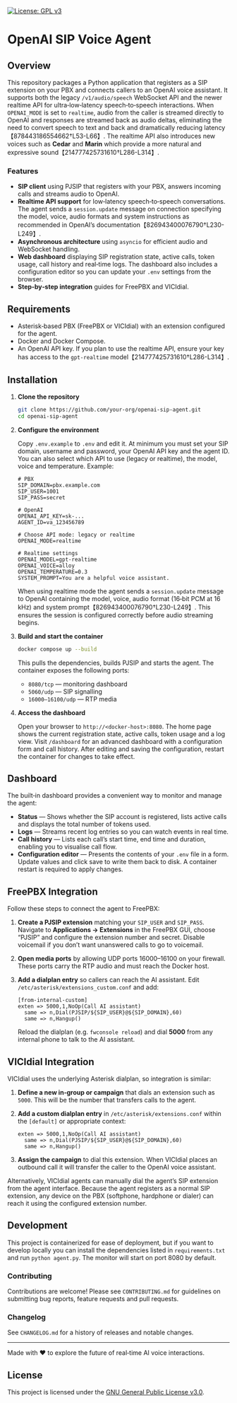 [![License: GPL v3](https://img.shields.io/badge/License-GPLv3-blue.svg)](https://www.gnu.org/licenses/gpl-3.0)

# OpenAI SIP Voice Agent

## Overview

This repository packages a Python application that registers as a SIP extension
on your PBX and connects callers to an OpenAI voice assistant.  It supports
both the legacy `/v1/audio/speech` WebSocket API and the newer realtime API
for ultra‑low‑latency speech‑to‑speech interactions.  When `OPENAI_MODE` is
set to `realtime`, audio from the caller is streamed directly to OpenAI and
responses are streamed back as audio deltas, eliminating the need to convert
speech to text and back and dramatically reducing latency【878443186554662†L53-L66】.  The
realtime API also introduces new voices such as **Cedar** and **Marin** which
provide a more natural and expressive sound【214777425731610†L286-L314】.

### Features

* **SIP client** using PJSIP that registers with your PBX, answers incoming
  calls and streams audio to OpenAI.
* **Realtime API support** for low‑latency speech‑to‑speech conversations.
  The agent sends a `session.update` message on connection specifying the
  model, voice, audio formats and system instructions as recommended in
  OpenAI’s documentation【826943400076790†L230-L249】.
* **Asynchronous architecture** using `asyncio` for efficient audio and
  WebSocket handling.
* **Web dashboard** displaying SIP registration state, active calls, token
  usage, call history and real‑time logs.  The dashboard also includes a
  configuration editor so you can update your `.env` settings from the
  browser.
* **Step‑by‑step integration** guides for FreePBX and VICIdial.

## Requirements

* Asterisk‑based PBX (FreePBX or VICIdial) with an extension configured
  for the agent.
* Docker and Docker Compose.
* An OpenAI API key.  If you plan to use the realtime API, ensure your
  key has access to the `gpt‑realtime` model【214777425731610†L286-L314】.

## Installation

1. **Clone the repository**

   ```bash
   git clone https://github.com/your‑org/openai‑sip‑agent.git
   cd openai‑sip‑agent
   ```

2. **Configure the environment**

   Copy `.env.example` to `.env` and edit it.  At minimum you must set your
   SIP domain, username and password, your OpenAI API key and the agent ID.
   You can also select which API to use (legacy or realtime), the model,
   voice and temperature.  Example:

   ```env
   # PBX
   SIP_DOMAIN=pbx.example.com
   SIP_USER=1001
   SIP_PASS=secret

   # OpenAI
   OPENAI_API_KEY=sk‑...
   AGENT_ID=va_123456789

   # Choose API mode: legacy or realtime
   OPENAI_MODE=realtime

   # Realtime settings
   OPENAI_MODEL=gpt‑realtime
   OPENAI_VOICE=alloy
   OPENAI_TEMPERATURE=0.3
   SYSTEM_PROMPT=You are a helpful voice assistant.
   ```

   When using realtime mode the agent sends a `session.update` message to
   OpenAI containing the model, voice, audio format (16‑bit PCM at 16 kHz)
   and system prompt【826943400076790†L230-L249】.  This ensures the session is
   configured correctly before audio streaming begins.

3. **Build and start the container**

   ```bash
   docker compose up --build
   ```

   This pulls the dependencies, builds PJSIP and starts the agent.  The
   container exposes the following ports:

   * `8080/tcp` — monitoring dashboard
   * `5060/udp` — SIP signalling
   * `16000–16100/udp` — RTP media

4. **Access the dashboard**

   Open your browser to `http://<docker-host>:8080`.  The home page shows the
   current registration state, active calls, token usage and a log view.
   Visit `/dashboard` for an advanced dashboard with a configuration form and
   call history.  After editing and saving the configuration, restart
   the container for changes to take effect.

## Dashboard

The built‑in dashboard provides a convenient way to monitor and manage the
agent:

* **Status** — Shows whether the SIP account is registered, lists active
  calls and displays the total number of tokens used.
* **Logs** — Streams recent log entries so you can watch events in real time.
* **Call history** — Lists each call’s start time, end time and duration,
  enabling you to visualise call flow.
* **Configuration editor** — Presents the contents of your `.env` file in a
  form.  Update values and click save to write them back to disk.  A container
  restart is required to apply changes.

## FreePBX Integration

Follow these steps to connect the agent to FreePBX:

1. **Create a PJSIP extension** matching your `SIP_USER` and `SIP_PASS`.
   Navigate to **Applications → Extensions** in the FreePBX GUI, choose
   “PJSIP” and configure the extension number and secret.  Disable voicemail
   if you don’t want unanswered calls to go to voicemail.
2. **Open media ports** by allowing UDP ports 16000–16100 on your firewall.
   These ports carry the RTP audio and must reach the Docker host.
3. **Add a dialplan entry** so callers can reach the AI assistant.  Edit
   `/etc/asterisk/extensions_custom.conf` and add:

   ```asterisk
   [from-internal-custom]
   exten => 5000,1,NoOp(Call AI assistant)
     same => n,Dial(PJSIP/${SIP_USER}@${SIP_DOMAIN},60)
     same => n,Hangup()
   ```

   Reload the dialplan (e.g. `fwconsole reload`) and dial **5000** from any
   internal phone to talk to the AI assistant.

## VICIdial Integration

VICIdial uses the underlying Asterisk dialplan, so integration is similar:

1. **Define a new in‑group or campaign** that dials an extension such as
   `5000`.  This will be the number that transfers calls to the agent.
2. **Add a custom dialplan entry** in `/etc/asterisk/extensions.conf` within
   the `[default]` or appropriate context:

   ```asterisk
   exten => 5000,1,NoOp(Call AI assistant)
     same => n,Dial(PJSIP/${SIP_USER}@${SIP_DOMAIN},60)
     same => n,Hangup()
   ```

3. **Assign the campaign** to dial this extension.  When VICIdial places an
   outbound call it will transfer the caller to the OpenAI voice assistant.

Alternatively, VICIdial agents can manually dial the agent’s SIP extension
from the agent interface.  Because the agent registers as a normal SIP
extension, any device on the PBX (softphone, hardphone or dialer) can reach
it using the configured extension number.

## Development

This project is containerized for ease of deployment, but if you want to
develop locally you can install the dependencies listed in
`requirements.txt` and run `python agent.py`.  The monitor will start on
port 8080 by default.

### Contributing

Contributions are welcome!  Please see `CONTRIBUTING.md` for guidelines on
submitting bug reports, feature requests and pull requests.

### Changelog

See `CHANGELOG.md` for a history of releases and notable changes.

---

Made with ❤️ to explore the future of real‑time AI voice interactions.

## License

This project is licensed under the [GNU General Public License v3.0](LICENSE).
